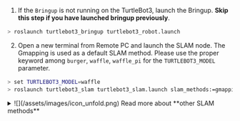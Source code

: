 
1. If the `Bringup` is not running on the TurtleBot3, launch the Bringup. **Skip this step if you have launched bringup previously**.  
  ```bash
> roslaunch turtlebot3_bringup turtlebot3_robot.launch
  ```

2. Open a new terminal from Remote PC and launch the SLAM node. The Gmapping is used as a default SLAM method.
  Please use the proper keyword among `burger`, `waffle`, `waffle_pi` for the `TURTLEBOT3_MODEL` parameter.  
  ```bash
> set TURTLEBOT3_MODEL=waffle
> roslaunch turtlebot3_slam turtlebot3_slam.launch slam_methods:=gmapping
  ```

<details>
<summary>
![](/assets/images/icon_unfold.png) Read more about **other SLAM methods**
</summary>
- **Cartographer** ([ROS WIKI](http://wiki.ros.org/cartographer), [Github](https://github.com/googlecartographer/cartographer))
  1. Install dependent packages on PC using choco.  
  ```bash
  > choco upgrade ros-melodic-cartographer_ros -y
  ```
  2. Launch the Cartographer SLAM node.  
  Please use the proper keyword among `burger`, `waffle`, `waffle_pi` for the `TURTLEBOT3_MODEL` parameter.  
  ```
  > c:\ws\turtlebot3\devel\setup.bat
  > set TURTLEBOT3_MODEL=waffle
  > roslaunch turtlebot3_slam turtlebot3_slam.launch slam_methods:=cartographer
  ```
</details>
